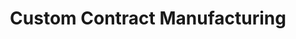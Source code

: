 ---
title: "Custom Contract Manufacturing"
url: /hillsboro/custom-contract-manufacturing/
shop: electrical
---